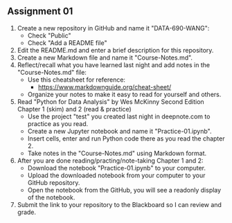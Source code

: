## Assignment 01

1. Create a new repository in GitHub and name it "DATA-690-WANG":
    - Check "Public"
    - Check "Add a README file"
2. Edit the README.md and enter a brief description for this repository. 
3. Create a new Markdown file and name it "Course-Notes.md".
4. Reflect/recall what you have learned last night and add notes in the "Course-Notes.md" file:
    - Use this cheatsheet for reference: 
        - https://www.markdownguide.org/cheat-sheet/
    - Organize your notes to make it easy to read for yourself and others.
5. Read "Python for Data Analysis" by Wes McKinny Second Edition Chapter 1 (skim) and 2 (read & practice)
    - Use the project "test" you created last night in deepnote.com to practice as you read.
    - Create a new Jupyter notebook and name it "Practice-01.ipynb".
    - Insert cells, enter and run Python code there as you read the chapter 2.
    - Take notes in the "Course-Notes.md" using Markdown format.
6. After you are done reading/practing/note-taking Chapter 1 and 2:
    - Download the notebook "Practice-01.ipynb" to your computer.
    - Upload the downloaded notebook from your computer to your GitHub repository. 
    - Open the notebook from the GitHub, you will see a readonly display of the notebook.
7. Submit the link to your repository to the Blackboard so I can review and grade.


   
